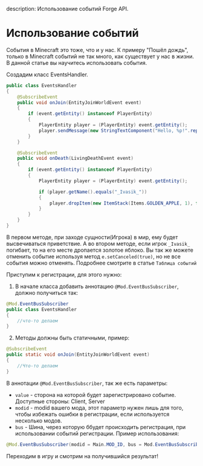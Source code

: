 description: Использование событий Forge API.

# Использование событий

События в Minecraft это тоже, что и у нас. К примеру "Пошёл дождь", только в Minecraft событий не так много, как существует у нас в жизни. В данной статье вы научитесь использовать события.

Создадим класс EventsHandler.
```java
public class EventsHandler
{
    @SubscribeEvent
    public void onJoin(EntityJoinWorldEvent event)
    {
        if (event.getEntity() instanceof PlayerEntity)
        {
            PlayerEntity player = (PlayerEntity) event.getEntity();
            player.sendMessage(new StringTextComponent("Hello, %p!".replace("%p", player.getName().getFormattedText())));
        }
    }

    @SubscribeEvent
    public void onDeath(LivingDeathEvent event)
    {
        if (event.getEntity() instanceof PlayerEntity)
        {
            PlayerEntity player = (PlayerEntity) event.getEntity();

            if (player.getName().equals("_Ivasik_"))
            {
                player.dropItem(new ItemStack(Items.GOLDEN_APPLE, 1), false);
            }
        }
    }
}
```

В первом методе, при заходе сущности(Игрока) в мир, ему будет высвечиваться приветствие. А во втором методе, если игрок `_Ivasik_` погибает, то на его месте дропается золотое яблоко. Вы так же можете отменить событие используя метод `e.setCanceled(true)`, но не все события можно отменять. Подробнее смотрите в статье `Таблица событий`

Приступим к регистрации, для этого нужно:
1. В начале класса добавить аннотацию `@Mod.EventBusSubscriber`, должно получиться так:
```java
@Mod.EventBusSubscriber
public class EventsHandler
{
    //что-то делаем
}
```
2. Методы должны быть статичными, пример:
```java
@SubscribeEvent
public static void onJoin(EntityJoinWorldEvent event)
{
    //Что-то делаем
}
```
В аннотации `@Mod.EventBusSubscriber`, так же есть параметры:
* `value` - сторона на которой будет зарегистрировано событие. Доступные стороны: Client, Server
* `modid` - modid вашего мода, этот параметр нужен лишь для того, чтобы избежать ошибки в регистрации, если используется несколько модов.
* `bus`   - Шина, через которую ббудет происходить регистрация, при использовании событий регистрации.
Пример использования:
```java
@Mod.EventBusSubscriber(modid = Main.MOD_ID, bus = Mod.EventBusSubscriber.Bus.MOD, value = Dist.CLIENT)
```
Переходим в игру и смотрим на получившийся результат!

